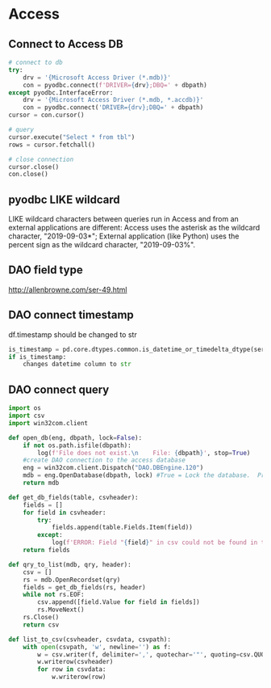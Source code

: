 # Access

## Connect to Access DB
```py
# connect to db
try:
    drv = '{Microsoft Access Driver (*.mdb)}'
    con = pyodbc.connect(f'DRIVER={drv};DBQ=' + dbpath)
except pyodbc.InterfaceError:
    drv = '{Microsoft Access Driver (*.mdb, *.accdb)}'
    con = pyodbc.connect('DRIVER={drv};DBQ=' + dbpath)
cursor = con.cursor()

# query
cursor.execute("Select * from tbl")
rows = cursor.fetchall()

# close connection
cursor.close()
con.close()
```

## pyodbc LIKE wildcard
LIKE wildcard characters between queries run in Access and from an external applications are different: Access uses the asterisk as the wildcard character, "2019-09-03*"; External application (like Python) uses the percent sign as the wildcard character, "2019-09-03%".

## DAO field type
http://allenbrowne.com/ser-49.html

## DAO connect timestamp
df.timestamp should be changed to str
```py
is_timestamp = pd.core.dtypes.common.is_datetime_or_timedelta_dtype(series)
if is_timestamp:
    changes datetime column to str
```

## DAO connect query
```py
import os
import csv
import win32com.client

def open_db(eng, dbpath, lock=False):
    if not os.path.isfile(dbpath):
        log(f'File does not exist.\n    File: {dbpath}', stop=True)
    #create DAO connection to the access database
    eng = win32com.client.Dispatch("DAO.DBEngine.120")
    mdb = eng.OpenDatabase(dbpath, lock) #True = Lock the database.  Prevent getting to multi-user mode
    return mdb

def get_db_fields(table, csvheader):
    fields = []
    for field in csvheader:
        try:
            fields.append(table.Fields.Item(field))
        except:
            log(f'ERROR: Field "{field}" in csv could not be found in table "{table.Name}"', stop=True)
    return fields

def qry_to_list(mdb, qry, header):
    csv = []
    rs = mdb.OpenRecordset(qry)
    fields = get_db_fields(rs, header)
    while not rs.EOF:
        csv.append([field.Value for field in fields])
        rs.MoveNext()
    rs.Close()
    return csv

def list_to_csv(csvheader, csvdata, csvpath):
    with open(csvpath, 'w', newline='') as f:
        w = csv.writer(f, delimiter=',', quotechar='"', quoting=csv.QUOTE_MINIMAL)
        w.writerow(csvheader)
        for row in csvdata:
            w.writerow(row)
```
